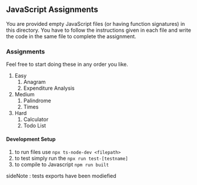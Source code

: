 ## JavaScript Assignments

You are provided empty JavaScript files (or having function signatures) in this directory.
You have to follow the instructions given in each file and write the code in the same file to complete the assignment.

### Assignments

Feel free to start doing these in any order you like.

1. Easy
   1. Anagram
   2. Expenditure Analysis
2. Medium
   1. Palindrome
   2. Times
3. Hard
   1. Calculator
   2. Todo List

#### Development Setup

1. to run files use `npx ts-node-dev <filepath>`
2. to test simply run the `npx run test-[testname]`
3. to compile to Javascript `npm run built`

sideNote : tests exports have been modiefied

